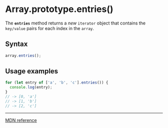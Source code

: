 # Array.prototype.entries()

The **`entries`** method returns a _new_ `iterator` object that contains the `key/value` pairs for each index in the `array`.

## Syntax

```js
array.entries();
```

## Usage examples

```js
for (let entry of ['a', 'b', 'c'].entries()) {
  console.log(entry);
}
// -> [0, 'a']
// -> [1, 'b']
// -> [2, 'c']
```

---

[MDN reference](https://developer.mozilla.org/en-US/docs/Web/JavaScript/Reference/Global_Objects/Array/entries)
